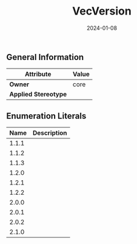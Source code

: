 ﻿---
title: VecVersion
toc: false
type: specs
date: "2024-01-08"
draft: false
specification: VEC
version: 2.1.0
documentType: "Recommendation"
elementType: Class
classes:
  - VecVersion
menu_name: vec-2.1.0
---


## General Information

| Attribute               | Value |
|-------------------------|-------|
| **Owner**               | core |
| **Applied Stereotype**  |   |

## Enumeration Literals
| Name          | **Description** |
|---------------|-----------------|
| 1.1.1 |  |
| 1.1.2 |  |
| 1.1.3 |  |
| 1.2.0 |  |
| 1.2.1 |  |
| 1.2.2 |  |
| 2.0.0 |  |
| 2.0.1 |  |
| 2.0.2 |  |
| 2.1.0 |  |
